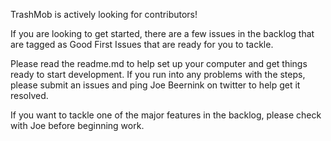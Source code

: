 TrashMob is actively looking for contributors!

If you are looking to get started, there are a few issues in the backlog that are tagged as Good First Issues that are ready for you to tackle.

Please read the readme.md to help set up your computer and get things ready to start development. If you run into any problems with the steps, please submit an issues and ping Joe Beernink on twitter to help get it resolved.

If you want to tackle one of the major features in the backlog, please check with Joe before beginning work.
